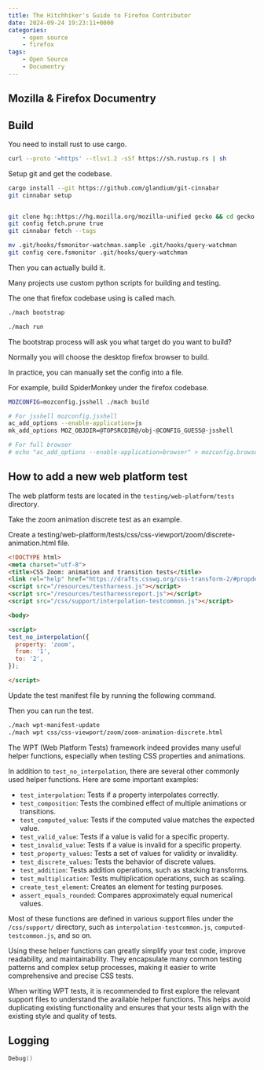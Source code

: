 ```yaml
---
title: The Hitchhiker's Guide to Firefox Contributor
date: 2024-09-24 19:23:11+0000
categories:
    - open source
    - firefox
tags:
    - Open Source
    - Documentry
---
```


<script defer src="/youtube.js" type="module"></script>

## **Mozilla & Firefox Documentry**

<youtube-player video-id="4Q7FTjhvZ7Y"></youtube-player>


## Build

You need to install rust to use cargo.

```bash
curl --proto '=https' --tlsv1.2 -sSf https://sh.rustup.rs | sh

```

Setup git and get the codebase.


```bash
cargo install --git https://github.com/glandium/git-cinnabar
git cinnabar setup


git clone hg::https://hg.mozilla.org/mozilla-unified gecko && cd gecko
git config fetch.prune true
git cinnabar fetch --tags

mv .git/hooks/fsmonitor-watchman.sample .git/hooks/query-watchman
git config core.fsmonitor .git/hooks/query-watchman
```

Then you can actually build it.

Many projects use custom python scripts for building and testing.

The one that firefox codebase using is called mach.

```bash
./mach bootstrap

./mach run
```

The bootstrap process will ask you what target do you want to build?

Normally you will choose the desktop firefox browser to build.

In practice, you can manually set the config into a file.

For example, build SpiderMonkey under the firefox codebase.

```bash
MOZCONFIG=mozconfig.jsshell ./mach build

# For jsshell mozconfig.jsshell
ac_add_options --enable-application=js
mk_add_options MOZ_OBJDIR=@TOPSRCDIR@/obj-@CONFIG_GUESS@-jsshell

# For full browser
# echo "ac_add_options --enable-application=browser" > mozconfig.browser
```

## How to add a new web platform test

The web platform tests are located in the `testing/web-platform/tests` directory.

Take the zoom animation discrete test as an example.

Create a testing/web-platform/tests/css/css-viewport/zoom/discrete-animation.html file.

```html
<!DOCTYPE html>
<meta charset="utf-8">
<title>CSS Zoom: animation and transition tests</title>
<link rel="help" href="https://drafts.csswg.org/css-transform-2/#propdef-zoom">
<script src="/resources/testharness.js"></script>
<script src="/resources/testharnessreport.js"></script>
<script src="/css/support/interpolation-testcommon.js"></script>

<body>

<script>
test_no_interpolation({
  property: 'zoom',
  from: '1',
  to: '2',
});

</script>
```

Update the test manifest file by running the following command.

Then you can run the test.

```sh
./mach wpt-manifest-update
./mach wpt css/css-viewport/zoom/zoom-animation-discrete.html
```

The WPT (Web Platform Tests) framework indeed provides many useful helper functions, especially when testing CSS properties and animations. 

In addition to `test_no_interpolation`, there are several other commonly used helper functions. Here are some important examples:

- `test_interpolation`: Tests if a property interpolates correctly.
- `test_composition`: Tests the combined effect of multiple animations or transitions.
- `test_computed_value`: Tests if the computed value matches the expected value.
- `test_valid_value`: Tests if a value is valid for a specific property.
- `test_invalid_value`: Tests if a value is invalid for a specific property.
- `test_property_values`: Tests a set of values for validity or invalidity.
- `test_discrete_values`: Tests the behavior of discrete values.
- `test_addition`: Tests addition operations, such as stacking transforms.
- `test_multiplication`: Tests multiplication operations, such as scaling.
- `create_test_element`: Creates an element for testing purposes.
- `assert_equals_rounded`: Compares approximately equal numerical values.

Most of these functions are defined in various support files under the `/css/support/` directory, such as `interpolation-testcommon.js`, `computed-testcommon.js`, and so on.

Using these helper functions can greatly simplify your test code, improve readability, and maintainability. They encapsulate many common testing patterns and complex setup processes, making it easier to write comprehensive and precise CSS tests.

When writing WPT tests, it is recommended to first explore the relevant support files to understand the available helper functions. This helps avoid duplicating existing functionality and ensures that your tests align with the existing style and quality of tests.

## Logging


```cpp
Debug()
```